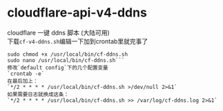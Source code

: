 # cloudflare-api-v4-ddns
cloudflare 一键 ddns 脚本 (大陆可用)  
下载`cf-v4-ddns.sh`编辑一下加到crontab里就完事了  
```sudo wget https://raw.githubusercontent.com/zanjie1999/cloudflare-api-v4-ddns/master/cf-v4-ddns.sh -O /usr/local/bin/cf-ddns.sh
sudo chmod +x /usr/local/bin/cf-ddns.sh
sudo nano /usr/local/bin/cf-ddns.sh```
修改`default config`下的几个配置变量
`crontab -e`  
在最后加上：
`*/2 * * * * /usr/local/bin/cf-ddns.sh >/dev/null 2>&1`  
如果需要日志就换成这条：  
`*/2 * * * * /usr/local/bin/cf-ddns.sh >> /var/log/cf-ddns.log 2>&1`  
